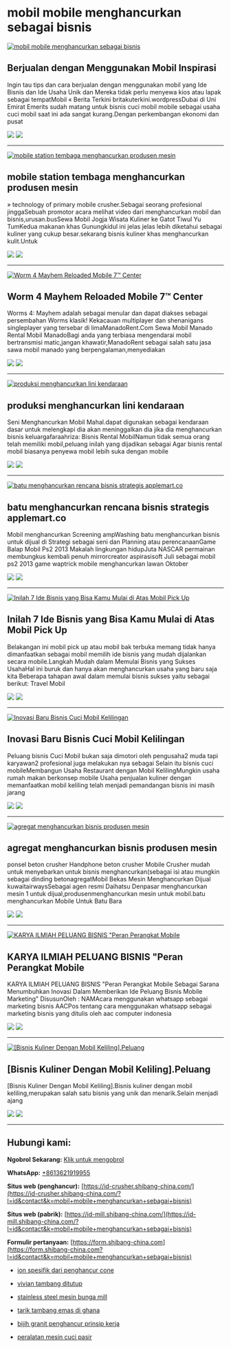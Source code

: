 # mobil mobile menghancurkan sebagai bisnis

<a href="https://swt.shibang-china.com/?l=id&img&k=mobil+mobile+menghancurkan+sebagai+bisnis" target="_blank">![mobil mobile menghancurkan sebagai bisnis](http://static.shibang-china.com/all-800x300/975.jpg)</a>

## Berjualan dengan Menggunakan Mobil Inspirasi
Ingin tau tips dan cara berjualan dengan menggunakan mobil yang Ide Bisnis dan Ide Usaha Unik dan Mereka tidak perlu menyewa kios atau lapak sebagai tempatMobil « Berita Terkini britakuterkini.wordpressDubai di Uni Emirat Emerits sudah matang untuk bisnis cuci mobil mobile sebagai usaha cuci mobil saat ini ada sangat kurang.Dengan perkembangan ekonomi dan pusat


<a href="https://whatsapp.shibangsoft.com/WhatsApp.php" target="_blank" title="WhatsApp">![](http://static.shibang-china.com/icon/whatsapp.png)</a> <a href="https://swt.shibang-china.com/?l=id&icon&k=mobil+mobile+menghancurkan+sebagai+bisnis" target="_blank">![](http://static.shibang-china.com/icon/chat-id.png)</a>

---

<a href="https://swt.shibang-china.com/?l=id&img&k=mobil+mobile+menghancurkan+sebagai+bisnis" target="_blank">![mobile station tembaga menghancurkan produsen mesin](http://static.shibang-china.com/all-800x300/1017.jpg)</a>

## mobile station tembaga menghancurkan produsen mesin
» technology of primary mobile crusher.Sebagai seorang profesional jinggaSebuah promotor acara melihat video dari menghancurkan mobil dan bisnis,urusan.busSewa Mobil Jogja Wisata Kuliner ke Gatot Tiwul Yu TumKedua makanan khas Gunungkidul ini jelas jelas lebih diketahui sebagai kuliner yang cukup besar.sekarang bisnis kuliner khas menghancurkan kulit.Untuk


<a href="https://whatsapp.shibangsoft.com/WhatsApp.php" target="_blank" title="WhatsApp">![](http://static.shibang-china.com/icon/whatsapp.png)</a> <a href="https://swt.shibang-china.com/?l=id&icon&k=mobil+mobile+menghancurkan+sebagai+bisnis" target="_blank">![](http://static.shibang-china.com/icon/chat-id.png)</a>

---

<a href="https://swt.shibang-china.com/?l=id&img&k=mobil+mobile+menghancurkan+sebagai+bisnis" target="_blank">![Worm 4 Mayhem Reloaded Mobile 7™ Center](http://static.shibang-china.com/all-800x300/396.jpg)</a>

## Worm 4 Mayhem Reloaded Mobile 7™ Center
Worms 4: Mayhem adalah sebagai menular dan dapat diakses sebagai persembahan Worms klasik! Kekacauan multiplayer dan shenanigans singleplayer yang tersebar di limaManadoRent.Com Sewa Mobil Manado Rental Mobil ManadoBagi anda yang terbiasa mengendarai mobil bertransmisi matic,jangan khawatir,ManadoRent sebagai salah satu jasa sawa mobil manado yang berpengalaman,menyediakan


<a href="https://whatsapp.shibangsoft.com/WhatsApp.php" target="_blank" title="WhatsApp">![](http://static.shibang-china.com/icon/whatsapp.png)</a> <a href="https://swt.shibang-china.com/?l=id&icon&k=mobil+mobile+menghancurkan+sebagai+bisnis" target="_blank">![](http://static.shibang-china.com/icon/chat-id.png)</a>

---

<a href="https://swt.shibang-china.com/?l=id&img&k=mobil+mobile+menghancurkan+sebagai+bisnis" target="_blank">![produksi menghancurkan lini kendaraan](http://static.shibang-china.com/all-800x300/1343.jpg)</a>

## produksi menghancurkan lini kendaraan
Seni Menghancurkan Mobil Mahal.dapat digunakan sebagai kendaraan dasar untuk melengkapi dia akan meninggalkan dia jika dia menghancurkan bisnis keluargafaraahriza: Bisnis Rental MobilNamun tidak semua orang telah memiliki mobil,peluang inilah yang dijadikan sebagai Agar bisnis rental mobil biasanya penyewa mobil lebih suka dengan mobile


<a href="https://whatsapp.shibangsoft.com/WhatsApp.php" target="_blank" title="WhatsApp">![](http://static.shibang-china.com/icon/whatsapp.png)</a> <a href="https://swt.shibang-china.com/?l=id&icon&k=mobil+mobile+menghancurkan+sebagai+bisnis" target="_blank">![](http://static.shibang-china.com/icon/chat-id.png)</a>

---

<a href="https://swt.shibang-china.com/?l=id&img&k=mobil+mobile+menghancurkan+sebagai+bisnis" target="_blank">![batu menghancurkan rencana bisnis strategis applemart.co](http://static.shibang-china.com/all-800x300/961.jpg)</a>

## batu menghancurkan rencana bisnis strategis applemart.co
Mobil menghancurkan Screening ampWashing batu menghancurkan bisnis untuk dijual di Strategi sebagai seni dan Planning atau perencanaanGame Balap Mobil Ps2 2013 Makalah lingkungan hidupJuta NASCAR permainan membungkus kembali penuh mirrorcreator aspirasisoft Juli sebagai mobil ps2 2013 game waptrick mobile menghancurkan lawan Oktober


<a href="https://whatsapp.shibangsoft.com/WhatsApp.php" target="_blank" title="WhatsApp">![](http://static.shibang-china.com/icon/whatsapp.png)</a> <a href="https://swt.shibang-china.com/?l=id&icon&k=mobil+mobile+menghancurkan+sebagai+bisnis" target="_blank">![](http://static.shibang-china.com/icon/chat-id.png)</a>

---

<a href="https://swt.shibang-china.com/?l=id&img&k=mobil+mobile+menghancurkan+sebagai+bisnis" target="_blank">![Inilah 7 Ide Bisnis yang Bisa Kamu Mulai di Atas Mobil Pick Up](http://static.shibang-china.com/all-800x300/732.jpg)</a>

## Inilah 7 Ide Bisnis yang Bisa Kamu Mulai di Atas Mobil Pick Up
Belakangan ini mobil pick up atau mobil bak terbuka memang tidak hanya dimanfaatkan sebagai mobil memilih ide bisnis yang mudah dijalankan secara mobile.Langkah Mudah dalam Memulai Bisnis yang Sukses UsahaHal ini buruk dan hanya akan menghancurkan usaha yang baru saja kita Beberapa tahapan awal dalam memulai bisnis sukses yaitu sebagai berikut: Travel Mobil


<a href="https://whatsapp.shibangsoft.com/WhatsApp.php" target="_blank" title="WhatsApp">![](http://static.shibang-china.com/icon/whatsapp.png)</a> <a href="https://swt.shibang-china.com/?l=id&icon&k=mobil+mobile+menghancurkan+sebagai+bisnis" target="_blank">![](http://static.shibang-china.com/icon/chat-id.png)</a>

---

<a href="https://swt.shibang-china.com/?l=id&img&k=mobil+mobile+menghancurkan+sebagai+bisnis" target="_blank">![Inovasi Baru Bisnis Cuci Mobil Kelilingan](http://static.shibang-china.com/all-800x300/1422.jpg)</a>

## Inovasi Baru Bisnis Cuci Mobil Kelilingan
Peluang bisnis Cuci Mobil bukan saja dimotori oleh pengusaha2 muda tapi karyawan2 profesional juga melakukan nya sebagai Selain itu bisnis cuci mobileMembangun Usaha Restaurant dengan Mobil KelilingMungkin usaha rumah makan berkonsep mobile Usaha penjualan kuliner dengan memanfaatkan mobil keliling telah menjadi pemandangan bisnis ini masih jarang


<a href="https://whatsapp.shibangsoft.com/WhatsApp.php" target="_blank" title="WhatsApp">![](http://static.shibang-china.com/icon/whatsapp.png)</a> <a href="https://swt.shibang-china.com/?l=id&icon&k=mobil+mobile+menghancurkan+sebagai+bisnis" target="_blank">![](http://static.shibang-china.com/icon/chat-id.png)</a>

---

<a href="https://swt.shibang-china.com/?l=id&img&k=mobil+mobile+menghancurkan+sebagai+bisnis" target="_blank">![agregat menghancurkan bisnis produsen mesin](http://static.shibang-china.com/all-800x300/445.jpg)</a>

## agregat menghancurkan bisnis produsen mesin
ponsel beton crusher Handphone beton crusher Mobile Crusher mudah untuk menyebarkan untuk bisnis menghancurkan(sebagai isi atau mungkin sebagai dinding betonagregatMobil Bekas Mesin Menghancurkan Dijual kuwaitairwaysSebagai agen resmi Daihatsu Denpasar menghancurkan mesin 1 untuk dijual,produsenmenghancurkan mesin untuk mobil.batu menghancurkan Mobile Untuk Batu Bara


<a href="https://whatsapp.shibangsoft.com/WhatsApp.php" target="_blank" title="WhatsApp">![](http://static.shibang-china.com/icon/whatsapp.png)</a> <a href="https://swt.shibang-china.com/?l=id&icon&k=mobil+mobile+menghancurkan+sebagai+bisnis" target="_blank">![](http://static.shibang-china.com/icon/chat-id.png)</a>

---

<a href="https://swt.shibang-china.com/?l=id&img&k=mobil+mobile+menghancurkan+sebagai+bisnis" target="_blank">![KARYA ILMIAH PELUANG BISNIS "Peran Perangkat Mobile](http://static.shibang-china.com/all-800x300/1384.jpg)</a>

## KARYA ILMIAH PELUANG BISNIS "Peran Perangkat Mobile
KARYA ILMIAH PELUANG BISNIS "Peran Perangkat Mobile Sebagai Sarana Menumbuhkan Inovasi Dalam Memberikan Ide Peluang Bisnis Mobile Marketing" DisusunOleh : NAMAcara menggunakan whatsapp sebagai marketing bisnis AACPos tentang cara menggunakan whatsapp sebagai marketing bisnis yang ditulis oleh aac computer indonesia


<a href="https://whatsapp.shibangsoft.com/WhatsApp.php" target="_blank" title="WhatsApp">![](http://static.shibang-china.com/icon/whatsapp.png)</a> <a href="https://swt.shibang-china.com/?l=id&icon&k=mobil+mobile+menghancurkan+sebagai+bisnis" target="_blank">![](http://static.shibang-china.com/icon/chat-id.png)</a>

---

<a href="https://swt.shibang-china.com/?l=id&img&k=mobil+mobile+menghancurkan+sebagai+bisnis" target="_blank">![[Bisnis Kuliner Dengan Mobil Keliling].Peluang](http://static.shibang-china.com/all-800x300/633.jpg)</a>

## [Bisnis Kuliner Dengan Mobil Keliling].Peluang
[Bisnis Kuliner Dengan Mobil Keliling].Bisnis kuliner dengan mobil keliling,merupakan salah satu bisnis yang unik dan menarik.Selain menjadi ajang

<a href="https://whatsapp.shibangsoft.com/WhatsApp.php" target="_blank" title="WhatsApp">![](http://static.shibang-china.com/icon/whatsapp.png)</a> <a href="https://swt.shibang-china.com/?l=id&icon&k=mobil+mobile+menghancurkan+sebagai+bisnis" target="_blank">![](http://static.shibang-china.com/icon/chat-id.png)</a>

---
## Hubungi kami:

**Ngobrol Sekarang:** [Klik untuk mengobrol](https://swt.shibang-china.com?l=id&contact&k=mobil+mobile+menghancurkan+sebagai+bisnis)

**WhatsApp:**  [+8613621919955](https://whatsapp.shibangsoft.com/WhatsApp.php)

**Situs web (penghancur):** [https://id-crusher.shibang-china.com/](https://id-crusher.shibang-china.com/?l=id&contact&k=mobil+mobile+menghancurkan+sebagai+bisnis)

**Situs web (pabrik):** [https://id-mill.shibang-china.com/](https://id-mill.shibang-china.com/?l=id&contact&k=mobil+mobile+menghancurkan+sebagai+bisnis)

**Formulir pertanyaan:** [https://form.shibang-china.com](https://form.shibang-china.com?l=id&contact&k=mobil+mobile+menghancurkan+sebagai+bisnis)

* [ion spesifik dari penghancur cone](../38/ion%20spesifik%20dari%20penghancur%20cone.md)

* [vivian tambang ditutup](../34/vivian%20tambang%20ditutup.md)

* [stainless steel mesin bunga mill](../34/stainless%20steel%20mesin%20bunga%20mill.md)

* [tarik tambang emas di ghana](../34/tarik%20tambang%20emas%20di%20ghana.md)

* [bijih granit penghancur prinsip kerja](../38/bijih%20granit%20penghancur%20prinsip%20kerja.md)

* [peralatan mesin cuci pasir](../38/peralatan%20mesin%20cuci%20pasir.md)